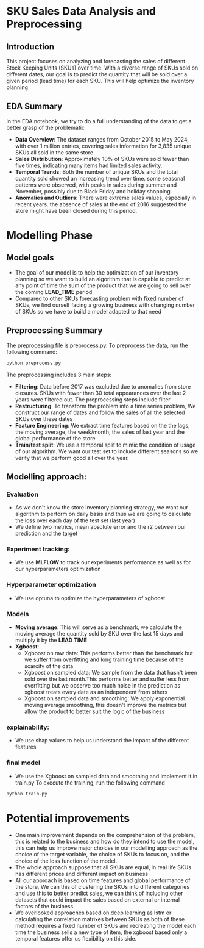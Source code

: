 # SKU Sales Data Analysis and Preprocessing

## Introduction
This project focuses on analyzing and forecasting the sales of different Stock Keeping Units (SKUs) over time. With a diverse range of SKUs sold on different dates, our goal is to predict the quantity that will be sold over a given period (lead time) for each SKU.
This will help optimize the inventory planning

## EDA Summary
In the EDA notebook, we try to do a full understanding of the data to get a better grasp of the problematic
- **Data Overview**: The dataset ranges from October 2015 to May 2024, with over 1 million entries, covering sales information for 3,835 unique SKUs all sold in the same store
- **Sales Distribution**: Approximately 10% of SKUs were sold fewer than five times, indicating many items had limited sales activity. 
- **Temporal Trends**: Both the number of unique SKUs and the total quantity sold showed an increasing trend over time. some seasonal patterns were observed, with peaks in sales during summer and November, possibly due to Black Friday and holiday shopping.
- **Anomalies and Outliers**: There were extreme sales values, especially in recent years. the absence of sales at the end of 2016 suggested the store might have been closed during this period.

# Modelling Phase
## Model goals
- The goal of our model is to help the optimization of our inventory planning so we want to build an algorithm that is capable to predict at any point of time the sum of the product that we are going to sell over the coming **LEAD_TIME** period
- Compared to other SKUs forecasting problem with fixed number of SKUs, we find ourself facing a growing business with changing number of SKUs so we have to build a model adapted to that need
## Preprocessing Summary
The preprocessing file is preprocess.py.
To preprocess the data, run the following command:
```sh
python preprocess.py
```
The preprocessing includes 3 main steps:
- **Filtering**: Data before 2017 was excluded due to anomalies from store closures. SKUs with fewer than 30 total appearances over the last 2 years were filtered out.
The preprocessing steps include filter
- **Restructuring**: To transform the problem into a time series problem, We construct our range of dates and follow the sales of all the selected SKUs over these dates 
- **Feature Engineering**: We extract time features based on the the lags, the moving average, the week/month, the sales of last year and the global performance of the store
- **Train/test split**: We use a temporal split to mimic the condition of usage of our algorithm. We want our test set to include different seasons so we verify that we perform good all over the year.

## Modelling approach:
### Evaluation
- As we don't know the store inventory planning strategy, we want our algorithm to perform on daily basis and thus we are going to calculate the loss over each day of the test set (last year)
- We define two metrics, mean absolute error and the r2 between our prediction and the target
### Experiment tracking:
- We use **MLFLOW** to track our experiments performance as well as for our hyperparameters optimization
### Hyperparameter optimization
- We use optuna to optimize the hyperparameters of xgboost
### Models
- **Moving average**: This will serve as a benchmark, we calculate the moving average the quantity sold by SKU over the last 15 days and multiply it by the **LEAD TIME**
- **Xgboost**:
  - Xgboost on raw data: This performs better than the benchmark but we suffer from overfitting and long training time because of the scarcity of the data
  - Xgboost on sampled data: We sample from the data that hasn't been sold over the last month.This performs better and suffer less from overfitting but we observe too much noise in the prediction as xgboost treats every date as an independent from others
  - Xgboost on sampled data and smoothing: We apply exponential moving average smoothing, this doesn't improve the metrics but allow the product to better suit the logic of the business
### explainability:
- We use shap values to help us understand the impact of the different features
### final model
  - We use the Xgboost on sampled data and smoothing and implement it in train.py
To execute the training, run the following command
```sh
python train.py
```

# Potential improvements
- One main improvement depends on the comprehension of the problem, this is related to the business and how do they intend to use the model, this can help us improve major choices in our modelling approach as the choice of the target variable, the choice of SKUs to focus on, and the choice of the loss function of the model.
- The whole approach suppose that all SKUs are equal, in real life SKUs has different prices and different impact on business
- All our approach is based on time features and global performance of the store, We can this of clustering the SKUs into different categories and use this to better predict sales, we can think of including other datasets that could impact the sales based on external or internal factors of the business
- We overlooked approaches based on deep learning as lstm or calculating the correlation matrixes between SKUs as both of these method requires a fixed number of SKUs and recreating the model each time the business sells a new type of item, the xgboost based only a temporal features offer us flexibility on this side.